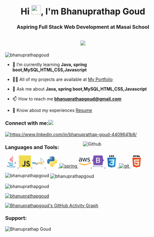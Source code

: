 <h1 align="center">Hi  <img src="https://user-images.githubusercontent.com/39955420/147578264-bae0526c-028a-49d2-8af8-d08bb4edbd2a.gif" height="30" width="30">, I'm Bhanuprathap Goud</h1>

<h3 align="center">Aspiring Full Stack Web Development at Masai School</h3>
<h2 align="center"><img src="https://user-images.githubusercontent.com/39955420/147578199-56632b69-b3e8-4d9f-97e2-f046a1c2cba0.gif"></h2>

<p align="left"> <img src="https://komarev.com/ghpvc/?username=bhanuprathapgoud&label=Profile%20views&color=0e75b6&style=flat" alt="bhanuprathapgoud" /> </p>


- 🌱 I’m currently learning **Java, spring boot,MySQL,HTML,CSS,Javascript**

- 👨‍💻 All of my projects are available at [My Portfolio](https://bhanuprathapgoud-porfolio.netlify.app/)

- 💬 Ask me about **Java, spring boot,MySQL,HTML,CSS,Javascript**

- 📫 How to reach me **bhanuprathapgoud@gmail.com**

- 📄 Know about my experiences [Resume](https://drive.google.com/file/d/1oX6LHGSJLROJnHsuHo4eH6N_IThv2F_9/view?usp=sharing)

<h3 align="left">Connect with me:<img src='https://raw.githubusercontent.com/ShahriarShafin/ShahriarShafin/main/Assets/handshake.gif' width="100px"></h3>
<p align="left">
<a href="https://linkedin.com/in/bhanuprathap-goud-4409641b8/" target="_blank"><img align="center" src="https://raw.githubusercontent.com/rahuldkjain/github-profile-readme-generator/master/src/images/icons/Social/linked-in-alt.svg" alt="https://www.linkedin.com/in/bhanuprathap-goud-4409641b8/" height="30" width="40" /></a>
</p>
<img width="50%" align="right" alt="Github" src="https://i.pinimg.com/originals/fd/a7/c0/fda7c018db9a09ff0ed234957e9b25b9.gif" />

<h3 align="left">Languages and Tools:</h3>
<p align="left">
   <a href="https://www.java.com" target="_blank" rel="noreferrer"> <img src="https://raw.githubusercontent.com/devicons/devicon/master/icons/java/java-original.svg" alt="java" width="40" height="40"/> </a> <a href="https://developer.mozilla.org/en-US/docs/Web/JavaScript" target="_blank" rel="noreferrer"> <img src="https://raw.githubusercontent.com/devicons/devicon/master/icons/javascript/javascript-original.svg" alt="javascript" width="40" height="40"/> </a> <a href="https://www.mysql.com/" target="_blank" rel="noreferrer"> <img src="https://raw.githubusercontent.com/devicons/devicon/master/icons/mysql/mysql-original-wordmark.svg" alt="mysql" width="40" height="40"/> </a> <a href="https://www.python.org" target="_blank" rel="noreferrer"> <img src="https://raw.githubusercontent.com/devicons/devicon/master/icons/python/python-original.svg" alt="python" width="40" height="40"/> </a> <a href="https://spring.io/" target="_blank" rel="noreferrer"> <img src="https://www.vectorlogo.zone/logos/springio/springio-icon.svg" alt="spring" width="40" height="40"/> </a>
  <a href="https://aws.amazon.com" target="_blank" rel="noreferrer"> <img src="https://raw.githubusercontent.com/devicons/devicon/master/icons/amazonwebservices/amazonwebservices-original-wordmark.svg" alt="aws" width="40" height="40"/> </a> <a href="https://getbootstrap.com" target="_blank" rel="noreferrer"> <img src="https://raw.githubusercontent.com/devicons/devicon/master/icons/bootstrap/bootstrap-plain-wordmark.svg" alt="bootstrap" width="40" height="40"/> </a> <a href="https://www.w3schools.com/css/" target="_blank" rel="noreferrer"> <img src="https://raw.githubusercontent.com/devicons/devicon/master/icons/css3/css3-original-wordmark.svg" alt="css3" width="40" height="40"/> </a> <a href="https://git-scm.com/" target="_blank" rel="noreferrer"> <img src="https://www.vectorlogo.zone/logos/git-scm/git-scm-icon.svg" alt="git" width="40" height="40"/> </a> <a href="https://www.w3.org/html/" target="_blank" rel="noreferrer"> <img src="https://raw.githubusercontent.com/devicons/devicon/master/icons/html5/html5-original-wordmark.svg" alt="html5" width="40" height="40"/> </a>
  </p>


<p><img align="left" src="https://github-readme-stats.vercel.app/api/top-langs?username=BhanuPrathapGoud&show_icons=true&locale=en&layout=compact&theme=radical" alt="bhanuprathapgoud" /></p>

<p>&nbsp;<img align="center" src="https://github-readme-stats.vercel.app/api?username=bhanuprathapgoud&show_icons=true&locale=en&theme=radical"" alt="bhanuprathapgoud" /></p>

<p><img align="center" src="https://github-readme-streak-stats.herokuapp.com/?user=bhanuprathapgoud&" alt="bhanuprathapgoud" /></p>


<p align="left"> <a href="https://github.com/ryo-ma/github-profile-trophy"><img src="https://github-profile-trophy.vercel.app/?username=bhanuprathapgoud" alt="bhanuprathapgoud" /></a> </p>

[![Bhanuprathapgoud's GitHub Activity Graph](https://activity-graph.herokuapp.com/graph?username=BhanuPrathapGoud&theme=blue-green)](https://git.io/praveenscience)

<h3 align="left">Support:</h3>
<p><a href="https://www.buymeacoffee.com/Bhanuprathap Goud"> <img align="left" src="https://cdn.buymeacoffee.com/buttons/v2/default-yellow.png" height="50" width="210" alt="Bhanuprathap Goud" /></a></p>
